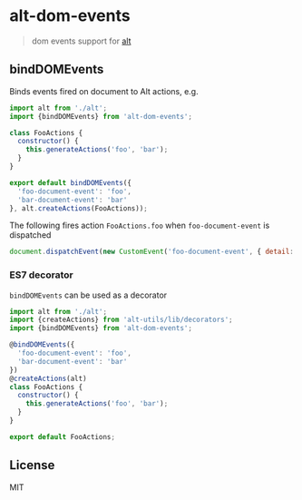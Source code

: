 # alt-dom-events

> dom events support for [alt](https://github.com/goatslacker/alt)

## bindDOMEvents

Binds events fired on document to Alt actions, e.g. 

```js
import alt from './alt';
import {bindDOMEvents} from 'alt-dom-events';

class FooActions {
  constructor() {
    this.generateActions('foo', 'bar');
  }
}

export default bindDOMEvents({ 
  'foo-document-event': 'foo',
  'bar-document-event': 'bar'
}, alt.createActions(FooActions));
```

The following fires action `FooActions.foo` when `foo-document-event` is dispatched 

```js
document.dispatchEvent(new CustomEvent('foo-document-event', { detail: {}}));
```

### ES7 decorator

`bindDOMEvents` can be used as a decorator

```js
import alt from './alt';
import {createActions} from 'alt-utils/lib/decorators';
import {bindDOMEvents} from 'alt-dom-events';

@bindDOMEvents({
  'foo-document-event': 'foo',
  'bar-document-event': 'bar'
})
@createActions(alt)
class FooActions {
  constructor() {
    this.generateActions('foo', 'bar');
  }
}

export default FooActions;
```

## License

MIT

